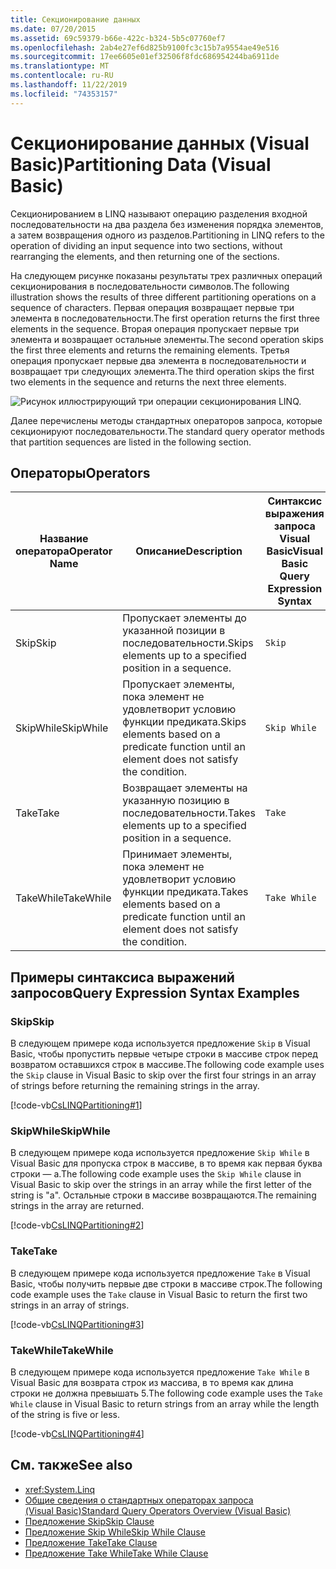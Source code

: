 ```yaml
---
title: Секционирование данных
ms.date: 07/20/2015
ms.assetid: 69c59379-b66e-422c-b324-5b5c07760ef7
ms.openlocfilehash: 2ab4e27ef6d825b9100fc3c15b7a9554ae49e516
ms.sourcegitcommit: 17ee6605e01ef32506f8fdc686954244ba6911de
ms.translationtype: MT
ms.contentlocale: ru-RU
ms.lasthandoff: 11/22/2019
ms.locfileid: "74353157"
---
```

# <a name="partitioning-data-visual-basic"></a><span data-ttu-id="0d22b-102">Секционирование данных (Visual Basic)</span><span class="sxs-lookup"><span data-stu-id="0d22b-102">Partitioning Data (Visual Basic)</span></span>
<span data-ttu-id="0d22b-103">Секционированием в LINQ называют операцию разделения входной последовательности на два раздела без изменения порядка элементов, а затем возвращения одного из разделов.</span><span class="sxs-lookup"><span data-stu-id="0d22b-103">Partitioning in LINQ refers to the operation of dividing an input sequence into two sections, without rearranging the elements, and then returning one of the sections.</span></span>  
  
 <span data-ttu-id="0d22b-104">На следующем рисунке показаны результаты трех различных операций секционирования в последовательности символов.</span><span class="sxs-lookup"><span data-stu-id="0d22b-104">The following illustration shows the results of three different partitioning operations on a sequence of characters.</span></span> <span data-ttu-id="0d22b-105">Первая операция возвращает первые три элемента в последовательности.</span><span class="sxs-lookup"><span data-stu-id="0d22b-105">The first operation returns the first three elements in the sequence.</span></span> <span data-ttu-id="0d22b-106">Вторая операция пропускает первые три элемента и возвращает остальные элементы.</span><span class="sxs-lookup"><span data-stu-id="0d22b-106">The second operation skips the first three elements and returns the remaining elements.</span></span> <span data-ttu-id="0d22b-107">Третья операция пропускает первые два элемента в последовательности и возвращает три следующих элемента.</span><span class="sxs-lookup"><span data-stu-id="0d22b-107">The third operation skips the first two elements in the sequence and returns the next three elements.</span></span>  
  
 ![Рисунок иллюстрирующий три операции секционирования LINQ.](./media/partitioning-data/linq-partitioning-operations.png)  
  
 <span data-ttu-id="0d22b-109">Далее перечислены методы стандартных операторов запроса, которые секционируют последовательности.</span><span class="sxs-lookup"><span data-stu-id="0d22b-109">The standard query operator methods that partition sequences are listed in the following section.</span></span>  
  
## <a name="operators"></a><span data-ttu-id="0d22b-110">Операторы</span><span class="sxs-lookup"><span data-stu-id="0d22b-110">Operators</span></span>  
  
|<span data-ttu-id="0d22b-111">Название оператора</span><span class="sxs-lookup"><span data-stu-id="0d22b-111">Operator Name</span></span>|<span data-ttu-id="0d22b-112">Описание</span><span class="sxs-lookup"><span data-stu-id="0d22b-112">Description</span></span>|<span data-ttu-id="0d22b-113">Синтаксис выражения запроса Visual Basic</span><span class="sxs-lookup"><span data-stu-id="0d22b-113">Visual Basic Query Expression Syntax</span></span>|<span data-ttu-id="0d22b-114">Дополнительные сведения</span><span class="sxs-lookup"><span data-stu-id="0d22b-114">More Information</span></span>|  
|-------------------|-----------------|------------------------------------------|----------------------|  
|<span data-ttu-id="0d22b-115">Skip</span><span class="sxs-lookup"><span data-stu-id="0d22b-115">Skip</span></span>|<span data-ttu-id="0d22b-116">Пропускает элементы до указанной позиции в последовательности.</span><span class="sxs-lookup"><span data-stu-id="0d22b-116">Skips elements up to a specified position in a sequence.</span></span>|`Skip`|<xref:System.Linq.Enumerable.Skip%2A?displayProperty=nameWithType><br /><br /> <xref:System.Linq.Queryable.Skip%2A?displayProperty=nameWithType>|  
|<span data-ttu-id="0d22b-117">SkipWhile</span><span class="sxs-lookup"><span data-stu-id="0d22b-117">SkipWhile</span></span>|<span data-ttu-id="0d22b-118">Пропускает элементы, пока элемент не удовлетворит условию функции предиката.</span><span class="sxs-lookup"><span data-stu-id="0d22b-118">Skips elements based on a predicate function until an element does not satisfy the condition.</span></span>|`Skip While`|<xref:System.Linq.Enumerable.SkipWhile%2A?displayProperty=nameWithType><br /><br /> <xref:System.Linq.Queryable.SkipWhile%2A?displayProperty=nameWithType>|  
|<span data-ttu-id="0d22b-119">Take</span><span class="sxs-lookup"><span data-stu-id="0d22b-119">Take</span></span>|<span data-ttu-id="0d22b-120">Возвращает элементы на указанную позицию в последовательности.</span><span class="sxs-lookup"><span data-stu-id="0d22b-120">Takes elements up to a specified position in a sequence.</span></span>|`Take`|<xref:System.Linq.Enumerable.Take%2A?displayProperty=nameWithType><br /><br /> <xref:System.Linq.Queryable.Take%2A?displayProperty=nameWithType>|  
|<span data-ttu-id="0d22b-121">TakeWhile</span><span class="sxs-lookup"><span data-stu-id="0d22b-121">TakeWhile</span></span>|<span data-ttu-id="0d22b-122">Принимает элементы, пока элемент не удовлетворит условию функции предиката.</span><span class="sxs-lookup"><span data-stu-id="0d22b-122">Takes elements based on a predicate function until an element does not satisfy the condition.</span></span>|`Take While`|<xref:System.Linq.Enumerable.TakeWhile%2A?displayProperty=nameWithType><br /><br /> <xref:System.Linq.Queryable.TakeWhile%2A?displayProperty=nameWithType>|  
  
## <a name="query-expression-syntax-examples"></a><span data-ttu-id="0d22b-123">Примеры синтаксиса выражений запросов</span><span class="sxs-lookup"><span data-stu-id="0d22b-123">Query Expression Syntax Examples</span></span>  
  
### <a name="skip"></a><span data-ttu-id="0d22b-124">Skip</span><span class="sxs-lookup"><span data-stu-id="0d22b-124">Skip</span></span>  
 <span data-ttu-id="0d22b-125">В следующем примере кода используется предложение `Skip` в Visual Basic, чтобы пропустить первые четыре строки в массиве строк перед возвратом оставшихся строк в массиве.</span><span class="sxs-lookup"><span data-stu-id="0d22b-125">The following code example uses the `Skip` clause in Visual Basic to skip over the first four strings in an array of strings before returning the remaining strings in the array.</span></span>  
  
 [!code-vb[CsLINQPartitioning#1](~/samples/snippets/visualbasic/VS_Snippets_VBCSharp/CsLINQPartitioning/VB/Partitioning.vb#1)]  
  
### <a name="skipwhile"></a><span data-ttu-id="0d22b-126">SkipWhile</span><span class="sxs-lookup"><span data-stu-id="0d22b-126">SkipWhile</span></span>  
 <span data-ttu-id="0d22b-127">В следующем примере кода используется предложение `Skip While` в Visual Basic для пропуска строк в массиве, в то время как первая буква строки — a.</span><span class="sxs-lookup"><span data-stu-id="0d22b-127">The following code example uses the `Skip While` clause in Visual Basic to skip over the strings in an array while the first letter of the string is "a".</span></span> <span data-ttu-id="0d22b-128">Остальные строки в массиве возвращаются.</span><span class="sxs-lookup"><span data-stu-id="0d22b-128">The remaining strings in the array are returned.</span></span>  
  
 [!code-vb[CsLINQPartitioning#2](~/samples/snippets/visualbasic/VS_Snippets_VBCSharp/CsLINQPartitioning/VB/Partitioning.vb#2)]  
  
### <a name="take"></a><span data-ttu-id="0d22b-129">Take</span><span class="sxs-lookup"><span data-stu-id="0d22b-129">Take</span></span>  
 <span data-ttu-id="0d22b-130">В следующем примере кода используется предложение `Take` в Visual Basic, чтобы получить первые две строки в массиве строк.</span><span class="sxs-lookup"><span data-stu-id="0d22b-130">The following code example uses the `Take` clause in Visual Basic to return the first two strings in an array of strings.</span></span>  
  
 [!code-vb[CsLINQPartitioning#3](~/samples/snippets/visualbasic/VS_Snippets_VBCSharp/CsLINQPartitioning/VB/Partitioning.vb#3)]  
  
### <a name="takewhile"></a><span data-ttu-id="0d22b-131">TakeWhile</span><span class="sxs-lookup"><span data-stu-id="0d22b-131">TakeWhile</span></span>  
 <span data-ttu-id="0d22b-132">В следующем примере кода используется предложение `Take While` в Visual Basic для возврата строк из массива, в то время как длина строки не должна превышать 5.</span><span class="sxs-lookup"><span data-stu-id="0d22b-132">The following code example uses the `Take While` clause in Visual Basic to return strings from an array while the length of the string is five or less.</span></span>  
  
 [!code-vb[CsLINQPartitioning#4](~/samples/snippets/visualbasic/VS_Snippets_VBCSharp/CsLINQPartitioning/VB/Partitioning.vb#4)]  
  
## <a name="see-also"></a><span data-ttu-id="0d22b-133">См. также</span><span class="sxs-lookup"><span data-stu-id="0d22b-133">See also</span></span>

- <xref:System.Linq>
- [<span data-ttu-id="0d22b-134">Общие сведения о стандартных операторах запроса (Visual Basic)</span><span class="sxs-lookup"><span data-stu-id="0d22b-134">Standard Query Operators Overview (Visual Basic)</span></span>](../../../../visual-basic/programming-guide/concepts/linq/standard-query-operators-overview.md)
- [<span data-ttu-id="0d22b-135">Предложение Skip</span><span class="sxs-lookup"><span data-stu-id="0d22b-135">Skip Clause</span></span>](../../../../visual-basic/language-reference/queries/skip-clause.md)
- [<span data-ttu-id="0d22b-136">Предложение Skip While</span><span class="sxs-lookup"><span data-stu-id="0d22b-136">Skip While Clause</span></span>](../../../../visual-basic/language-reference/queries/skip-while-clause.md)
- [<span data-ttu-id="0d22b-137">Предложение Take</span><span class="sxs-lookup"><span data-stu-id="0d22b-137">Take Clause</span></span>](../../../../visual-basic/language-reference/queries/take-clause.md)
- [<span data-ttu-id="0d22b-138">Предложение Take While</span><span class="sxs-lookup"><span data-stu-id="0d22b-138">Take While Clause</span></span>](../../../../visual-basic/language-reference/queries/take-while-clause.md)
